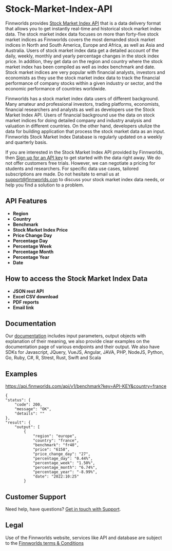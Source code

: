 # Stock-Market-Index-API
Finnworlds provides <a href="https://finnworlds.com/stock-market-index-api/">Stock Market Index API</a> that is a data delivery format that allows you to get instantly real-time and historical stock market index data. The stock market index data focuses on more than forty-five stock market indices as Finnworlds covers the most demanded stock market indices in North and South America, Europe and Africa, as well as Asia and Australia. Users of stock market index data get a detailed account of the daily,  weekly, monthly and yearly percentage changes in the stock index price. In addition, they get data on the region and country where the stock market index has been compiled as well as index benchmark and date. Stock market indices are very popular with financial analysts, investors and economists as they use the stock market index data to track the financial performance of company stocks within a given industry or sector, and the economic performance of countries worldwide. 

Finnworlds has a stock market index data users of different background. Many amateur and professional investors, trading platforms, economists, financial researchers and analysts as well as developers use the Stock Market Index API. Users of financial background use the data on stock market indices for doing detailed company and industry analysis and valuation in different countries. On the other hand, developers utulize the data for building application that process the stock market data as an input. Finnworlds Stock Market Index Database is regularly updated on a weekly and quarterly basis. 

If you are interested in the Stock Market Index API provided by Finnworlds, then <a href="https://finnworlds.com/pricing">Sign up for an API key</a> to get started with the data right away. We do not offer customers free trials. However, we can negotiate a pricing for students and researchers. For specific data use cases, tailored subscriptions are made. Do not hesitate to email us at support@finnworlds.con to discuss your stock market index data needs, or help you find a solution to a problem. 

<h2>API Features</h2>
<ul><li><strong>Region</strong></li>
<li><strong>Country</strong></li>
<li><strong>Benchmark</strong></li>
<li><strong>Stock Market Index Price</strong></li>
<li><strong>Price Change Day</strong></li>
<li><strong>Percentage Day</strong></li>
<li><strong>Percentage Week</strong></li>
<li><strong>Percentage Month</strong></li>
<li><strong>Percentage Year</strong></li>
<li><strong>Date</strong></li></ul>

<h2>How to access the Stock Market Index Data</h2>



<ul><li><strong>JSON rest API</strong></li><li><strong>Excel CSV download</strong></li><li><strong>PDF reports</strong></li><li><strong>Email link</strong></li></ul>


<h2>Documentation</h2>


Our <a href="https://finnworlds.com/documentation">documentation</a> includes input parameters, output objects with explanation of their meaning, we also provide clear examples on the documentation page of various endpoints and their output. We also have SDKs for Javascript, JQuery, VueJS, Angular, JAVA, PHP, NodeJS, Python, Go, Ruby, C#, R, Strest, Rust, Swift and Scala</p>

<h2>Examples</h2>

https://api.finnworlds.com/api/v1/benchmark?key=API-KEY&country=france


    {
    "status": {
        "code": 200,
        "message": "OK",
        "details": ""
    },
    "result": {
        "output": [
            {
                "region": "europe",
                "country": "france",
                "benchmark": "fr40",
                "price": "6158",
                "price_change_day": "27",
                "percentage_day": "0.44%",
                "percentage_week": "1.50%",
                "percentage_month": "6.74%",
                "percentage_year": "-8.99%",
                "date": "2022:10:25"
            }

   

    
<h2>Customer Support</h2>

<p>Need help, have questions? <a href="mailto:support@finnworlds.com">Get in touch with Support</a>.</p>

<h2>Legal</h2>

<p>Use of the Finnworlds website, services like API and database are subject to the&nbsp;<a href="https://finnworlds.com/legal/terms-and-conditions-on-finnworlds-data/">Finnworlds terms &amp; Conditions</a></p>



























